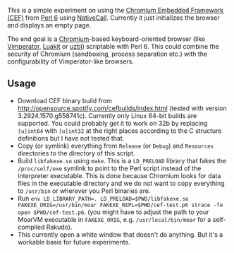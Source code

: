 This is a simple experiment on using the [Chromium Embedded Framework
(CEF)][cef] from [Perl 6][p6] using [NativeCall][nc]. Currently it just
initializes the browser and displays an empty page.

The end goal is a [Chromium][]-based keyboard-oriented browser (like
[Vimperator][vimp], [Luakit][] or [uzbl][]) scriptable with Perl 6.  This could
combine the security of Chromium (sandboxing, process separation etc.) with the
configurability of Vimperator-like browsers.

[cef]: https://bitbucket.org/chromiumembedded/cef
[nc]: https://docs.perl6.org/language/nativecall
[vimp]: http://www.vimperator.org/
[luakit]: https://luakit.github.io/luakit/
[uzbl]: https://www.uzbl.org/
[chromium]: https://www.chromium.org/
[p6]: https://perl6.org/

## Usage

  * Download CEF binary build from
    http://opensource.spotify.com/cefbuilds/index.html (tested with version
    3.2924.1570.g558741c). Currently only Linux 64-bit builds are supported.
    You could probably get it to work on 32b by replacing `[u]int64` with
    `[u]int32` at the right places according to the C structure definitions
    but I have not tested that.
  * Copy (or symlink) everything from `Release` (or `Debug`) and `Resources`
    directories to the directory of this script.
  * Build `libfakexe.so` using `make`. This is a `LD_PRELOAD` library
    that fakes the `/proc/self/exe` symlink to point to the Perl script
    instead of the interpreter executable. This is done because Chromium
    looks for data files in the executable directory and we do not want
    to copy everything to `/usr/bin` or wherever you Perl binaries are.
  * Run `env LD_LIBRARY_PATH=. LD_PRELOAD=$PWD/libfakexe.so FAKEXE_ORIG=/usr/bin/moar FAKEXE_REPL=$PWD/cef-test.p6 strace -fe open $PWD/cef-test.p6`.
    (you might have to adjust the path to your MoarVM executable in `FAKEXE_ORIG`, e.g. `/usr/local/bin/moar`
    for a self-compiled Rakudo).
  * This currently open a white window that doesn't do anything. But it's
    a workable basis for future experiments.
